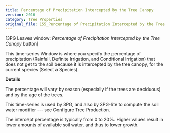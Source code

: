```yaml
---
title: Percentage of Precipitation Intercepted by the Tree Canopy
version: 2016
category: Tree Properties
original_file: 155_Percentage of Precipitation Intercepted by the Tree Canopy_2016.md
---
```


[3PG Leaves window: *Percentage of Precipitation
Intercepted by the Tree Canopy* button]

This time-series Window is where you
specify the percentage of precipitation (Rainfall,
Definite Irrigation, and Conditional
Irrigation) that does not get to the
soil because it is intercepted by the tree canopy, for the current
species (Select a Species).

**Details**

The percentage will vary by season (especially if the trees are
deciduous) and by the age of the trees.

This time-series is used by 3PG, and also by 3PG-lite to
compute the soil water modifier --- see Configure Tree
Production.

The intercept percentage is typically from 0 to 20%. Higher values
result in lower amounts of available soil water, and thus to lower
growth.